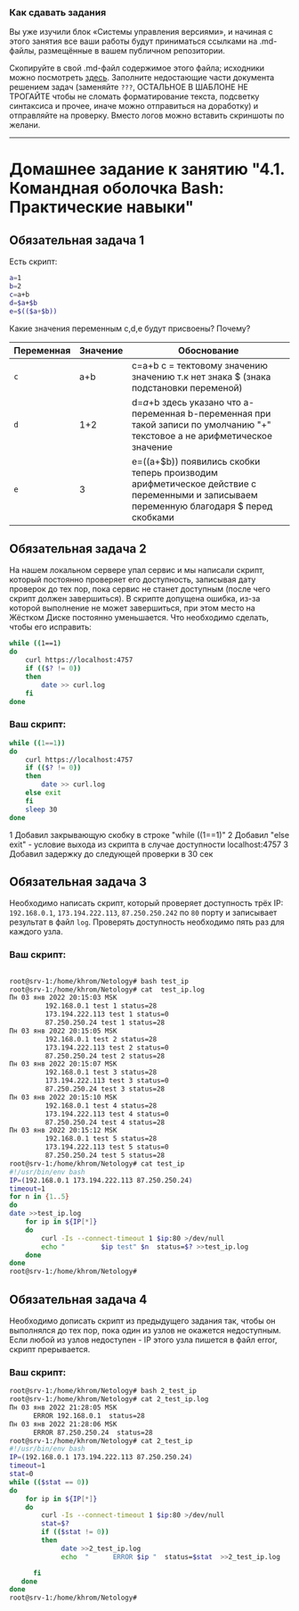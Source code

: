 ### Как сдавать задания

Вы уже изучили блок «Системы управления версиями», и начиная с этого занятия все ваши работы будут приниматься ссылками на .md-файлы, размещённые в вашем публичном репозитории.

Скопируйте в свой .md-файл содержимое этого файла; исходники можно посмотреть [здесь](https://raw.githubusercontent.com/netology-code/sysadm-homeworks/devsys10/04-script-01-bash/README.md). Заполните недостающие части документа решением задач (заменяйте `???`, ОСТАЛЬНОЕ В ШАБЛОНЕ НЕ ТРОГАЙТЕ чтобы не сломать форматирование текста, подсветку синтаксиса и прочее, иначе можно отправиться на доработку) и отправляйте на проверку. Вместо логов можно вставить скриншоты по желани.

---


# Домашнее задание к занятию "4.1. Командная оболочка Bash: Практические навыки"

## Обязательная задача 1

Есть скрипт:
```bash
a=1
b=2
c=a+b
d=$a+$b
e=$(($a+$b))
```

Какие значения переменным c,d,e будут присвоены? Почему?

| Переменная  | Значение | Обоснование |
| ------------- | ------------- | ------------- |
| `c`  | a+b  |c=a+b  c = тектовому значению значению т.к нет знака $ (знака подстановки переменой)  |
| `d`  | 1+2  | d=$a+$b  здесь указано что а-переменная b-переменная при такой записи по умолчанию "+" текстовое а не арифметическое значение |
| `e`  | 3 |  e=$(($a+$b)) появились скобки теперь производим арифметическое действие с переменными и записываем переменную благодаря $ перед скобками  |



## Обязательная задача 2
На нашем локальном сервере упал сервис и мы написали скрипт, который постоянно проверяет его доступность, записывая дату проверок до тех пор, пока сервис не станет доступным (после чего скрипт должен завершиться). В скрипте допущена ошибка, из-за которой выполнение не может завершиться, при этом место на Жёстком Диске постоянно уменьшается. Что необходимо сделать, чтобы его исправить:
```bash
while ((1==1)
do
	curl https://localhost:4757
	if (($? != 0))
	then
		date >> curl.log
	fi
done
```
### Ваш скрипт:
```bash
while ((1==1))
do
	curl https://localhost:4757
	if (($? != 0))
	then
		date >> curl.log
	else exit 
	fi
	sleep 30
done
```
1 Добавил закрывающую скобку в строке "while ((1==1)"
2 Добавил "else exit" - условие выхода из скрипта в случае доступности  localhost:4757
3 Добавил задержку до следующей проверки в 30 сек

## Обязательная задача 3

Необходимо написать скрипт, который проверяет доступность трёх IP: `192.168.0.1`, `173.194.222.113`, `87.250.250.242` по `80` порту и записывает результат в файл `log`. Проверять доступность необходимо пять раз для каждого узла.

### Ваш скрипт:
```bash

root@srv-1:/home/khrom/Netology# bash test_ip
root@srv-1:/home/khrom/Netology# cat  test_ip.log
Пн 03 янв 2022 20:15:03 MSK
         192.168.0.1 test 1 status=28
         173.194.222.113 test 1 status=0
         87.250.250.24 test 1 status=28
Пн 03 янв 2022 20:15:05 MSK
         192.168.0.1 test 2 status=28
         173.194.222.113 test 2 status=0
         87.250.250.24 test 2 status=28
Пн 03 янв 2022 20:15:07 MSK
         192.168.0.1 test 3 status=28
         173.194.222.113 test 3 status=0
         87.250.250.24 test 3 status=28
Пн 03 янв 2022 20:15:10 MSK
         192.168.0.1 test 4 status=28
         173.194.222.113 test 4 status=0
         87.250.250.24 test 4 status=28
Пн 03 янв 2022 20:15:12 MSK
         192.168.0.1 test 5 status=28
         173.194.222.113 test 5 status=0
         87.250.250.24 test 5 status=28
root@srv-1:/home/khrom/Netology# cat test_ip
#!/usr/bin/env bash
IP=(192.168.0.1 173.194.222.113 87.250.250.24)
timeout=1
for n in {1..5}
do
date >>test_ip.log
    for ip in ${IP[*]}
    do
        curl -Is --connect-timeout 1 $ip:80 >/dev/null
        echo "         $ip test" $n  status=$? >>test_ip.log
    done
done
root@srv-1:/home/khrom/Netology#

```

## Обязательная задача 4
Необходимо дописать скрипт из предыдущего задания так, чтобы он выполнялся до тех пор, пока один из узлов не окажется недоступным. Если любой из узлов недоступен - IP этого узла пишется в файл error, скрипт прерывается.

### Ваш скрипт:
```bash
root@srv-1:/home/khrom/Netology# bash 2_test_ip
root@srv-1:/home/khrom/Netology# cat 2_test_ip.log
Пн 03 янв 2022 21:28:05 MSK
      ERROR 192.168.0.1  status=28
Пн 03 янв 2022 21:28:06 MSK
      ERROR 87.250.250.24  status=28
root@srv-1:/home/khrom/Netology# cat 2_test_ip
#!/usr/bin/env bash
IP=(192.168.0.1 173.194.222.113 87.250.250.24)
timeout=1
stat=0
while (($stat == 0))
do
    for ip in ${IP[*]}
    do
        curl -Is --connect-timeout 1 $ip:80 >/dev/null
        stat=$?
        if (($stat != 0))
        then
             date >>2_test_ip.log
             echo  "      ERROR $ip "  status=$stat  >>2_test_ip.log

      fi
   done
done
root@srv-1:/home/khrom/Netology#

```

